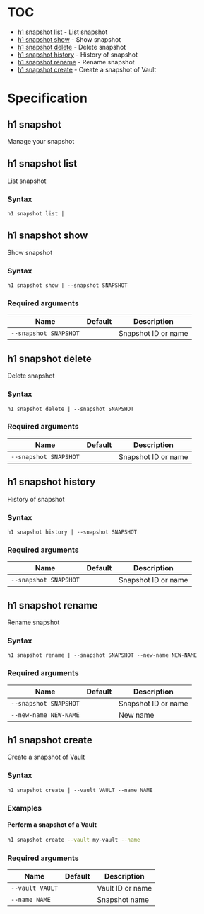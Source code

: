 # TOC

  * [h1 snapshot list](#h1-snapshot-list) - List snapshot
  * [h1 snapshot show](#h1-snapshot-show) - Show snapshot
  * [h1 snapshot delete](#h1-snapshot-delete) - Delete snapshot
  * [h1 snapshot history](#h1-snapshot-history) - History of snapshot
  * [h1 snapshot rename](#h1-snapshot-rename) - Rename snapshot
  * [h1 snapshot create](#h1-snapshot-create) - Create a snapshot of Vault


# Specification

## h1 snapshot

Manage your snapshot

## h1 snapshot list

List snapshot

### Syntax

```h1 snapshot list | ```

## h1 snapshot show

Show snapshot

### Syntax

```h1 snapshot show | --snapshot SNAPSHOT```

### Required arguments

| Name | Default | Description |
| ---- | ------- | ----------- |
| ```--snapshot SNAPSHOT``` |  | Snapshot ID or name |

## h1 snapshot delete

Delete snapshot

### Syntax

```h1 snapshot delete | --snapshot SNAPSHOT```

### Required arguments

| Name | Default | Description |
| ---- | ------- | ----------- |
| ```--snapshot SNAPSHOT``` |  | Snapshot ID or name |

## h1 snapshot history

History of snapshot

### Syntax

```h1 snapshot history | --snapshot SNAPSHOT```

### Required arguments

| Name | Default | Description |
| ---- | ------- | ----------- |
| ```--snapshot SNAPSHOT``` |  | Snapshot ID or name |

## h1 snapshot rename

Rename snapshot

### Syntax

```h1 snapshot rename | --snapshot SNAPSHOT --new-name NEW-NAME```

### Required arguments

| Name | Default | Description |
| ---- | ------- | ----------- |
| ```--snapshot SNAPSHOT``` |  | Snapshot ID or name |
| ```--new-name NEW-NAME``` |  | New name |

## h1 snapshot create

Create a snapshot of Vault

### Syntax

```h1 snapshot create | --vault VAULT --name NAME```

### Examples

#### Perform a snapshot of a Vault

```bash
h1 snapshot create --vault my-vault --name
```

### Required arguments

| Name | Default | Description |
| ---- | ------- | ----------- |
| ```--vault VAULT``` |  | Vault ID or name |
| ```--name NAME``` |  | Snapshot name |

